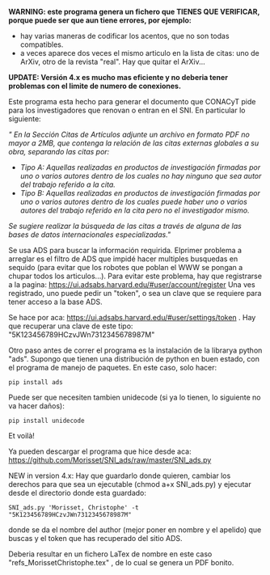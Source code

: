 **WARNING: este programa genera un fichero que TIENES QUE VERIFICAR, porque puede ser que aun tiene errores, por ejemplo:**
* hay varias maneras de codificar los acentos, que no son todas compatibles.
* a veces aparece dos veces el mismo articulo en la lista de citas: uno de ArXiv, otro de la revista "real". Hay que quitar el ArXiv...

**UPDATE: Versión 4.x es mucho mas eficiente y no deberia tener problemas con el limite de numero de conexiones.**

Este programa esta hecho para generar el documento que CONACyT pide para los investigadores que renovan o entran en el SNI. En particular lo siguiente:

_" En la Sección Citas de Artículos adjunte un archivo en formato PDF no mayor a  2MB, que  contenga  la  relación  de  las  citas  externas  globales  a  su  obra, separando las citas por:_
* _Tipo A: Aquellas realizadas en productos de investigación firmadas por uno o  varios  autores  dentro  de  los  cuales  no  hay  ninguno  que  sea  autor  del trabajo referido a la cita._
* _Tipo B: Aquellas realizadas en productos de investigación firmadas por uno o varios autores dentro de los cuales puede haber uno o varios autores del  trabajo referido en la cita pero no el investigador mismo._

_Se  sugiere  realizar  la  búsqueda de  las  citas a  través  de  alguna  de  las  bases  de  datos internacionales especializadas."_

Se usa ADS para buscar la información requirida. Elprimer problema a arreglar es el filtro de ADS que impidé hacer multiples busquedas en sequido (para evitar que los robotes que poblan el WWW se pongan a chupar todos los articulos...). Para evitar este problema, hay que registrarse a la pagina: https://ui.adsabs.harvard.edu/#user/account/register
Una ves registrado, uno puede pedir un "token", o sea un clave que se requiere para tener acceso a la base ADS.

Se hace por aca:
https://ui.adsabs.harvard.edu/#user/settings/token
. Hay que recuperar una clave de este tipo:
"5K123456789HCzvJWn7312345678987M"

Otro paso antes de correr el programa es la instalación de la librarya python "ads".
Supongo que tienen una distribución de python en buen estado, con el programa de manejo de paquetes. En este caso, solo hacer:

`pip install ads`

Puede ser que necesiten tambien unidecode (si ya lo tienen, lo siguiente no va hacer daños):

`pip install unidecode`

Et voilà!

Ya pueden descargar el programa que hice desde aca: https://github.com/Morisset/SNI_ads/raw/master/SNI_ads.py

NEW in version 4.x: Hay que guardarlo donde quieren, cambiar los derechos para que sea un ejecutable (chmod a+x SNI_ads.py) y ejecutar desde el directorio donde esta guardado:

`SNI_ads.py 'Morisset, Christophe' -t "5K123456789HCzvJWn7312345678987M"`

donde se da el nombre del author (mejor poner en nombre y el apelido) que buscas y el token que has recuperado del sitio ADS.

Deberia resultar en un fichero LaTex de nombre en este caso "refs_MorissetChristophe.tex" , de lo cual se genera un PDF bonito. 


